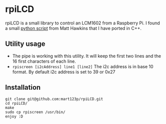 # rpiLCD
rpiLCD is a small library to control an LCM1602 from a Raspberry Pi. I found a small [python script](https://bitbucket.org/MattHawkinsUK/rpispy-misc/raw/master/python/lcd_i2c.py) from Matt Hawkins that I have ported in C++.

## Utility usage
* The pipe is working with this utility. It will keep the first two lines and the 16 first characters of each line.
* `rpiscreen [i2cAddress] line1 [line2]` The i2c address is in base 10 format. By default i2c address is set  to 39 or 0x27

## Installation
 ```
 git clone git@github.com:mart123p/rpiLCD.git
 cd rpiLCD/
 make
 sudo cp rpiscreen /usr/bin/
 enjoy :D
 ```
